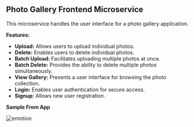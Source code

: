 ## Photo Gallery Frontend Microservice

This microservice handles the user interface for a photo gallery application.

**Features:**

* **Upload:** Allows users to upload individual photos.
* **Delete:** Enables users to delete individual photos.
* **Batch Upload:** Facilitates uploading multiple photos at once.
* **Batch Delete:** Provides the ability to delete multiple photos simultaneously.
* **View Gallery:** Presents a user interface for browsing the photo collection.
* **Login:** Enables user authentication for secure access.
* **Signup:** Allows new user registration.

**Sample From App**


![emotion](https://github.com/mqasim41/photo_gallery/assets/114048264/b941c087-875d-4706-87ff-6e31c82ef3cb)
